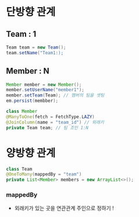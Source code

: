 
# 단방향 관계 

## Team : 1 
```java
Team team = new Team();
team.setName("Team1:);
```

## Member : N
```java
Member member = new Member();
member.setUserName("member1");
member.setTeam(Team); // 멤버의 팀을 셋팅 
em.persist(membber);
```
```java
class Member
@ManyToOne(fetch = FetchType.LAZY)
@JoinColumn(name = "team_id") // 외래키
private Team team; // 팀 조인 1:N
```


# 양방향 관계 

```java
class Team
@OneToMany(mappedBy = "team")
private List<Member> members = new ArrayList<>();
```
### mappedBy 
- 외래키가 있는 곳을 연관관계 주인으로 정하기 ! 
